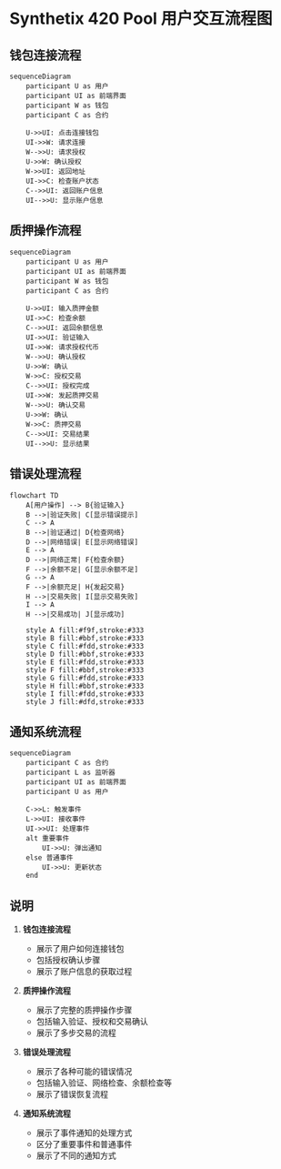 # Synthetix 420 Pool 用户交互流程图

## 钱包连接流程
```mermaid
sequenceDiagram
    participant U as 用户
    participant UI as 前端界面
    participant W as 钱包
    participant C as 合约

    U->>UI: 点击连接钱包
    UI->>W: 请求连接
    W-->>U: 请求授权
    U->>W: 确认授权
    W->>UI: 返回地址
    UI->>C: 检查账户状态
    C-->>UI: 返回账户信息
    UI-->>U: 显示账户信息
```

## 质押操作流程
```mermaid
sequenceDiagram
    participant U as 用户
    participant UI as 前端界面
    participant W as 钱包
    participant C as 合约

    U->>UI: 输入质押金额
    UI->>C: 检查余额
    C-->>UI: 返回余额信息
    UI->>UI: 验证输入
    UI->>W: 请求授权代币
    W-->>U: 确认授权
    U->>W: 确认
    W->>C: 授权交易
    C-->>UI: 授权完成
    UI->>W: 发起质押交易
    W-->>U: 确认交易
    U->>W: 确认
    W->>C: 质押交易
    C-->>UI: 交易结果
    UI-->>U: 显示结果
```

## 错误处理流程
```mermaid
flowchart TD
    A[用户操作] --> B{验证输入}
    B -->|验证失败| C[显示错误提示]
    C --> A
    B -->|验证通过| D{检查网络}
    D -->|网络错误| E[显示网络错误]
    E --> A
    D -->|网络正常| F{检查余额}
    F -->|余额不足| G[显示余额不足]
    G --> A
    F -->|余额充足| H{发起交易}
    H -->|交易失败| I[显示交易失败]
    I --> A
    H -->|交易成功| J[显示成功]

    style A fill:#f9f,stroke:#333
    style B fill:#bbf,stroke:#333
    style C fill:#fdd,stroke:#333
    style D fill:#bbf,stroke:#333
    style E fill:#fdd,stroke:#333
    style F fill:#bbf,stroke:#333
    style G fill:#fdd,stroke:#333
    style H fill:#bbf,stroke:#333
    style I fill:#fdd,stroke:#333
    style J fill:#dfd,stroke:#333
```

## 通知系统流程
```mermaid
sequenceDiagram
    participant C as 合约
    participant L as 监听器
    participant UI as 前端界面
    participant U as 用户

    C->>L: 触发事件
    L->>UI: 接收事件
    UI->>UI: 处理事件
    alt 重要事件
        UI->>U: 弹出通知
    else 普通事件
        UI->>U: 更新状态
    end
```

## 说明
1. **钱包连接流程**
   - 展示了用户如何连接钱包
   - 包括授权确认步骤
   - 展示了账户信息的获取过程

2. **质押操作流程**
   - 展示了完整的质押操作步骤
   - 包括输入验证、授权和交易确认
   - 展示了多步交易的流程

3. **错误处理流程**
   - 展示了各种可能的错误情况
   - 包括输入验证、网络检查、余额检查等
   - 展示了错误恢复流程

4. **通知系统流程**
   - 展示了事件通知的处理方式
   - 区分了重要事件和普通事件
   - 展示了不同的通知方式 